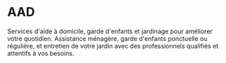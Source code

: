 # AAD
Services d'aide à domicile, garde d'enfants et jardinage pour améliorer votre quotidien. Assistance ménagère, garde d'enfants ponctuelle ou régulière, et entretien de votre jardin avec des professionnels qualifiés et attentifs à vos besoins.
